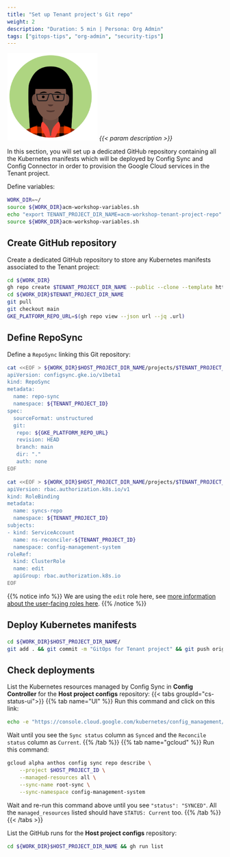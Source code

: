 ```yaml
---
title: "Set up Tenant project's Git repo"
weight: 2
description: "Duration: 5 min | Persona: Org Admin"
tags: ["gitops-tips", "org-admin", "security-tips"]
---
```

![Org Admin](https://github.com/mathieu-benoit/my-images/raw/main/acm-workshop/org-admin.png)
_{{< param description >}}_

In this section, you will set up a dedicated GitHub repository containing all the Kubernetes manifests which will be deployed by Config Sync and Config Connector in order to provision the Google Cloud services in the Tenant project.

Define variables:
```Bash
WORK_DIR=~/
source ${WORK_DIR}acm-workshop-variables.sh
echo "export TENANT_PROJECT_DIR_NAME=acm-workshop-tenant-project-repo" >> ${WORK_DIR}acm-workshop-variables.sh
source ${WORK_DIR}acm-workshop-variables.sh
```

## Create GitHub repository

Create a dedicated GitHub repository to store any Kubernetes manifests associated to the Tenant project:
```Bash
cd ${WORK_DIR}
gh repo create $TENANT_PROJECT_DIR_NAME --public --clone --template https://github.com/mathieu-benoit/config-sync-template-repo
cd ${WORK_DIR}$TENANT_PROJECT_DIR_NAME
git pull
git checkout main
GKE_PLATFORM_REPO_URL=$(gh repo view --json url --jq .url)
```

## Define RepoSync

Define a `RepoSync` linking this Git repository:
```Bash
cat <<EOF > ${WORK_DIR}$HOST_PROJECT_DIR_NAME/projects/$TENANT_PROJECT_ID/gke-config-repo-sync.yaml
apiVersion: configsync.gke.io/v1beta1
kind: RepoSync
metadata:
  name: repo-sync
  namespace: ${TENANT_PROJECT_ID}
spec:
  sourceFormat: unstructured
  git:
   repo: ${GKE_PLATFORM_REPO_URL}
   revision: HEAD
   branch: main
   dir: "."
   auth: none
EOF
```

```Bash
cat <<EOF > ${WORK_DIR}$HOST_PROJECT_DIR_NAME/projects/$TENANT_PROJECT_ID/gke-config-repo-sync-role-binding.yaml
apiVersion: rbac.authorization.k8s.io/v1
kind: RoleBinding
metadata:
  name: syncs-repo
  namespace: ${TENANT_PROJECT_ID}
subjects:
- kind: ServiceAccount
  name: ns-reconciler-${TENANT_PROJECT_ID}
  namespace: config-management-system
roleRef:
  kind: ClusterRole
  name: edit
  apiGroup: rbac.authorization.k8s.io
EOF
```
{{% notice info %}}
We are using the `edit` role here, see [more information about the user-facing roles here](https://kubernetes.io/docs/reference/access-authn-authz/rbac/#user-facing-roles).
{{% /notice %}}

## Deploy Kubernetes manifests

```Bash
cd ${WORK_DIR}$HOST_PROJECT_DIR_NAME/
git add . && git commit -m "GitOps for Tenant project" && git push origin main
```

## Check deployments

List the Kubernetes resources managed by Config Sync in **Config Controller** for the **Host project configs** repository:
{{< tabs groupId="cs-status-ui">}}
{{% tab name="UI" %}}
Run this command and click on this link:
```Bash
echo -e "https://console.cloud.google.com/kubernetes/config_management/packages?project=${HOST_PROJECT_ID}"
```
Wait until you see the `Sync status` column as `Synced` and the `Reconcile status` column as `Current`.
{{% /tab %}}
{{% tab name="gcloud" %}}
Run this command:
```Bash
gcloud alpha anthos config sync repo describe \
    --project $HOST_PROJECT_ID \
    --managed-resources all \
    --sync-name root-sync \
    --sync-namespace config-management-system
```
Wait and re-run this command above until you see `"status": "SYNCED"`. All the `managed_resources` listed should have `STATUS: Current` too.
{{% /tab %}}
{{< /tabs >}}

List the GitHub runs for the **Host project configs** repository:
```Bash
cd ${WORK_DIR}$HOST_PROJECT_DIR_NAME && gh run list
```